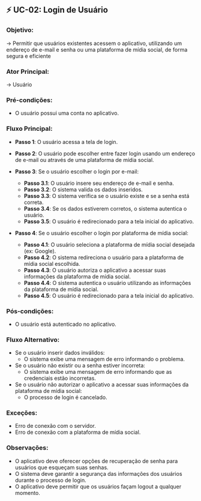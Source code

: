 ## ⚡ **UC-02**: Login de Usuário
### Objetivo: 
→ Permitir que usuários existentes acessem o aplicativo, utilizando um endereço de e-mail e senha ou uma plataforma de mídia social, de forma segura e eficiente

### Ator Principal:
→ Usuário

### Pré-condições:
- O usuário possui uma conta no aplicativo.

### Fluxo Principal:
- **Passo 1**: O usuário acessa a tela de login.
- **Passo 2**: O usuário pode escolher entre fazer login usando um endereço de e-mail ou através de uma plataforma de mídia social.
- **Passo 3**: Se o usuário escolher o login por e-mail:
    - **Passo 3.1**: O usuário insere seu endereço de e-mail e senha.
    - **Passo 3.2**: O sistema valida os dados inseridos.
    - **Passo 3.3**: O sistema verifica se o usuário existe e se a senha está correta.
    - **Passo 3.4**: Se os dados estiverem corretos, o sistema autentica o usuário.
    - **Passo 3.5**: O usuário é redirecionado para a tela inicial do aplicativo.

- **Passo 4**: Se o usuário escolher o login por plataforma de mídia social:
    - **Passo 4.1**: O usuário seleciona a plataforma de mídia social desejada (ex: Google).
    - **Passo 4.2**: O sistema redireciona o usuário para a plataforma de mídia social escolhida.
    - **Passo 4.3**: O usuário autoriza o aplicativo a acessar suas informações da plataforma de mídia social.
    - **Passo 4.4**: O sistema autentica o usuário utilizando as informações da plataforma de mídia social.
    - **Passo 4.5**: O usuário é redirecionado para a tela inicial do aplicativo.

### Pós-condições:
- O usuário está autenticado no aplicativo.

### Fluxo Alternativo:
- Se o usuário inserir dados inválidos:
    - O sistema exibe uma mensagem de erro informando o problema.
- Se o usuário não existir ou a senha estiver incorreta:
    - O sistema exibe uma mensagem de erro informando que as credenciais estão incorretas.
- Se o usuário não autorizar o aplicativo a acessar suas informações da plataforma de mídia social:
    - O processo de login é cancelado.

### Exceções:
- Erro de conexão com o servidor.
- Erro de conexão com a plataforma de mídia social.

### Observações:
- O aplicativo deve oferecer opções de recuperação de senha para usuários que esqueçam suas senhas.
- O sistema deve garantir a segurança das informações dos usuários durante o processo de login.
- O aplicativo deve permitir que os usuários façam logout a qualquer momento.